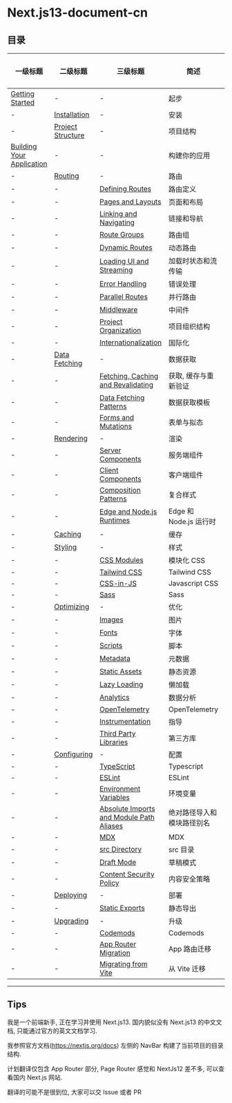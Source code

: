 # Next.js13-document-cn

## 目录

| 一级标题                                                                                                                                                           | 二级标题                                                                                                                                                      | 三级标题                                                                                                                                                                                                         | 简述                       | 已完成 |
| ------------------------------------------------------------------------------------------------------------------------------------------------------------------ | ------------------------------------------------------------------------------------------------------------------------------------------------------------- | ---------------------------------------------------------------------------------------------------------------------------------------------------------------------------------------------------------------- | -------------------------- | ------ |
| [Getting Started](https://github.com/Wwwmmxxx/nextjs13-document-cn/blob/master/1.%20Getting%20Started/0.%20Getting%20Started.md)                                   | -                                                                                                                                                             | -                                                                                                                                                                                                                | 起步                       | [√]    |
| -                                                                                                                                                                  | [Installation](https://github.com/Wwwmmxxx/nextjs13-document-cn/blob/master/1.%20Getting%20Started/1.%20Installation.md)                                      | -                                                                                                                                                                                                                | 安装                       | [√]    |
| -                                                                                                                                                                  | [Project Structure](https://github.com/Wwwmmxxx/nextjs13-document-cn/blob/master/1.%20Getting%20Started/2.%20Project%20Structure.md)                          | -                                                                                                                                                                                                                | 项目结构                   | [√]    |
| [Building Your Application](https://github.com/Wwwmmxxx/nextjs13-document-cn/blob/master/2.%20Building%20Your%20Application/0.%20Building%20Your%20Application.md) | -                                                                                                                                                             | -                                                                                                                                                                                                                | 构建你的应用               | [√]    |
| -                                                                                                                                                                  | [Routing](https://github.com/Wwwmmxxx/nextjs13-document-cn/blob/master/2.%20Building%20Your%20Application/1.%20Routing/0.%20Routing.md)                       | -                                                                                                                                                                                                                | 路由                       | [√]    |
| -                                                                                                                                                                  | -                                                                                                                                                             | [Defining Routes](https://github.com/Wwwmmxxx/nextjs13-document-cn/blob/master/2.%20Building%20Your%20Application/1.%20Routing/1.%20Defining%20Routes.md)                                                        | 路由定义                   | [√]    |
| -                                                                                                                                                                  | -                                                                                                                                                             | [Pages and Layouts](https://github.com/Wwwmmxxx/nextjs13-document-cn/blob/master/2.%20Building%20Your%20Application/1.%20Routing/2.%20Pages%20and%20Layouts.md)                                                  | 页面和布局                 | [√]    |
| -                                                                                                                                                                  | -                                                                                                                                                             | [Linking and Navigating](https://github.com/Wwwmmxxx/nextjs13-document-cn/blob/master/2.%20Building%20Your%20Application/1.%20Routing/3.%20Linking%20and%20Navigating.md)                                        | 链接和导航                 | [√]    |
| -                                                                                                                                                                  | -                                                                                                                                                             | [Route Groups](https://github.com/Wwwmmxxx/nextjs13-document-cn/blob/master/2.%20Building%20Your%20Application/1.%20Routing/4.%20Route%20Groups.md)                                                              | 路由组                     | [√]    |
| -                                                                                                                                                                  | -                                                                                                                                                             | [Dynamic Routes](https://github.com/Wwwmmxxx/nextjs13-document-cn/blob/master/2.%20Building%20Your%20Application/1.%20Routing/5.%20Dynamic%20Routes.md)                                                          | 动态路由                   | [√]    |
| -                                                                                                                                                                  | -                                                                                                                                                             | [Loading UI and Streaming](https://github.com/Wwwmmxxx/nextjs13-document-cn/blob/master/2.%20Building%20Your%20Application/1.%20Routing/6.%20Loading%20UI%20and%20Streaming.md)                                  | 加载时状态和流传输         | [√]    |
| -                                                                                                                                                                  | -                                                                                                                                                             | [Error Handling](https://github.com/Wwwmmxxx/nextjs13-document-cn/blob/master/2.%20Building%20Your%20Application/1.%20Routing/7.%20Error%20Handling.md)                                                          | 错误处理                   | [√]    |
| -                                                                                                                                                                  | -                                                                                                                                                             | [Parallel Routes](https://github.com/Wwwmmxxx/nextjs13-document-cn/blob/master/2.%20Building%20Your%20Application/1.%20Routing/8.%20Parallel%20Routes.md)                                                        | 并行路由                   | [√]    |
| -                                                                                                                                                                  | -                                                                                                                                                             | [Middleware](https://github.com/Wwwmmxxx/nextjs13-document-cn/blob/master/2.%20Building%20Your%20Application/1.%20Routing/11.%20Middleware.md)                                                                   | 中间件                     | [√]    |
| -                                                                                                                                                                  | -                                                                                                                                                             | [Project Organization](https://github.com/Wwwmmxxx/nextjs13-document-cn/blob/master/2.%20Building%20Your%20Application/1.%20Routing/12.%20Project%20Organization.md)                                             | 项目组织结构               | [√]    |
| -                                                                                                                                                                  | -                                                                                                                                                             | [Internationalization](https://github.com/Wwwmmxxx/nextjs13-document-cn/blob/master/2.%20Building%20Your%20Application/1.%20Routing/13.%20Internationalization.md)                                               | 国际化                     | [√]    |
| -                                                                                                                                                                  | [Data Fetching](https://github.com/Wwwmmxxx/nextjs13-document-cn/blob/master/2.%20Building%20Your%20Application/2.%20Data%20Fetching/0.%20Data%20Fetching.md) | -                                                                                                                                                                                                                | 数据获取                   | [√]    |
| -                                                                                                                                                                  | -                                                                                                                                                             | [Fetching, Caching and Revalidating](https://github.com/Wwwmmxxx/nextjs13-document-cn/blob/master/2.%20Building%20Your%20Application/2.%20Data%20Fetching/1.%20Fetching%2C%20Caching%2C%20and%20Revalidating.md) | 获取, 缓存与重新验证       | [√]    |
| -                                                                                                                                                                  | -                                                                                                                                                             | [Data Fetching Patterns](https://github.com/Wwwmmxxx/nextjs13-document-cn/blob/master/2.%20Building%20Your%20Application/2.%20Data%20Fetching/2.%20Data%20Fetching%20Patterns.md)                                | 数据获取模板               | [√]    |
| -                                                                                                                                                                  | -                                                                                                                                                             | [Forms and Mutations](https://github.com/Wwwmmxxx/nextjs13-document-cn/blob/master/2.%20Building%20Your%20Application/2.%20Data%20Fetching/3.%20Forms%20and%20Mutations.md)                                      | 表单与拟态                 | [√]    |
| -                                                                                                                                                                  | [Rendering]()                                                                                                                                                 | -                                                                                                                                                                                                                | 渲染                       | []     |
| -                                                                                                                                                                  | -                                                                                                                                                             | [Server Components]()                                                                                                                                                                                            | 服务端组件                 | []     |
| -                                                                                                                                                                  | -                                                                                                                                                             | [Client Components]()                                                                                                                                                                                            | 客户端组件                 | []     |
| -                                                                                                                                                                  | -                                                                                                                                                             | [Composition Patterns]()                                                                                                                                                                                         | 复合样式                   | []     |
| -                                                                                                                                                                  | -                                                                                                                                                             | [Edge and Node.js Runtimes]()                                                                                                                                                                                    | Edge 和 Node.js 运行时     | []     |
| -                                                                                                                                                                  | [Caching]()                                                                                                                                                   | -                                                                                                                                                                                                                | 缓存                       | []     |
| -                                                                                                                                                                  | [Styling]()                                                                                                                                                   | -                                                                                                                                                                                                                | 样式                       | []     |
| -                                                                                                                                                                  | -                                                                                                                                                             | [CSS Modules]()                                                                                                                                                                                                  | 模块化 CSS                 | []     |
| -                                                                                                                                                                  | -                                                                                                                                                             | [Tailwind CSS]()                                                                                                                                                                                                 | Tailwind CSS               | []     |
| -                                                                                                                                                                  | -                                                                                                                                                             | [CSS-in-JS]()                                                                                                                                                                                                    | Javascript CSS             | []     |
| -                                                                                                                                                                  | -                                                                                                                                                             | [Sass]()                                                                                                                                                                                                         | Sass                       | []     |
| -                                                                                                                                                                  | [Optimizing]()                                                                                                                                                | -                                                                                                                                                                                                                | 优化                       | []     |
| -                                                                                                                                                                  | -                                                                                                                                                             | [Images]()                                                                                                                                                                                                       | 图片                       | []     |
| -                                                                                                                                                                  | -                                                                                                                                                             | [Fonts]()                                                                                                                                                                                                        | 字体                       | []     |
| -                                                                                                                                                                  | -                                                                                                                                                             | [Scripts]()                                                                                                                                                                                                      | 脚本                       | []     |
| -                                                                                                                                                                  | -                                                                                                                                                             | [Metadata]()                                                                                                                                                                                                     | 元数据                     | []     |
| -                                                                                                                                                                  | -                                                                                                                                                             | [Static Assets]()                                                                                                                                                                                                | 静态资源                   | []     |
| -                                                                                                                                                                  | -                                                                                                                                                             | [Lazy Loading]()                                                                                                                                                                                                 | 懒加载                     | []     |
| -                                                                                                                                                                  | -                                                                                                                                                             | [Analytics]()                                                                                                                                                                                                    | 数据分析                   | []     |
| -                                                                                                                                                                  | -                                                                                                                                                             | [OpenTelemetry]()                                                                                                                                                                                                | OpenTelemetry              | []     |
| -                                                                                                                                                                  | -                                                                                                                                                             | [Instrumentation]()                                                                                                                                                                                              | 指导                       | []     |
| -                                                                                                                                                                  | -                                                                                                                                                             | [Third Party Libraries]()                                                                                                                                                                                        | 第三方库                   | []     |
| -                                                                                                                                                                  | [Configuring]()                                                                                                                                               | -                                                                                                                                                                                                                | 配置                       | []     |
| -                                                                                                                                                                  | -                                                                                                                                                             | [TypeScript]()                                                                                                                                                                                                   | Typescript                 | []     |
| -                                                                                                                                                                  | -                                                                                                                                                             | [ESLint]()                                                                                                                                                                                                       | ESLint                     | []     |
| -                                                                                                                                                                  | -                                                                                                                                                             | [Environment Variables]()                                                                                                                                                                                        | 环境变量                   | []     |
| -                                                                                                                                                                  | -                                                                                                                                                             | [Absolute Imports and Module Path Aliases]()                                                                                                                                                                     | 绝对路径导入和模块路径别名 | []     |
| -                                                                                                                                                                  | -                                                                                                                                                             | [MDX]()                                                                                                                                                                                                          | MDX                        | []     |
| -                                                                                                                                                                  | -                                                                                                                                                             | [src Directory]()                                                                                                                                                                                                | src 目录                   | []     |
| -                                                                                                                                                                  | -                                                                                                                                                             | [Draft Mode]()                                                                                                                                                                                                   | 草稿模式                   | []     |
| -                                                                                                                                                                  | -                                                                                                                                                             | [Content Security Policy]()                                                                                                                                                                                      | 内容安全策略               | []     |
| -                                                                                                                                                                  | [Deploying](https://github.com/Wwwmmxxx/nextjs13-document-cn/blob/master/2.%20Building%20Your%20Application/8.%20Deploying/0.%20Deploying.md)                 | -                                                                                                                                                                                                                | 部署                       | [√]    |
| -                                                                                                                                                                  | -                                                                                                                                                             | [Static Exports]()                                                                                                                                                                                               | 静态导出                   | []     |
| -                                                                                                                                                                  | [Upgrading]()                                                                                                                                                 | -                                                                                                                                                                                                                | 升级                       | []     |
| -                                                                                                                                                                  | -                                                                                                                                                             | [Codemods]()                                                                                                                                                                                                     | Codemods                   | []     |
| -                                                                                                                                                                  | -                                                                                                                                                             | [App Router Migration]()                                                                                                                                                                                         | App 路由迁移               | []     |
| -                                                                                                                                                                  | -                                                                                                                                                             | [Migrating from Vite]()                                                                                                                                                                                          | 从 Vite 迁移               | []     |

---

## Tips

我是一个前端新手, 正在学习并使用 Next.js13. 国内貌似没有 Next.js13 的中文文档, 只能通过官方的英文文档学习.

我参照官方文档(https://nextjs.org/docs) 左侧的 NavBar 构建了当前项目的目录结构.

计划翻译仅包含 App Router 部分, Page Router 感觉和 NextJs12 差不多, 可以查看国内 Next.js 网站.

翻译的可能不是很到位, 大家可以交 Issue 或者 PR
